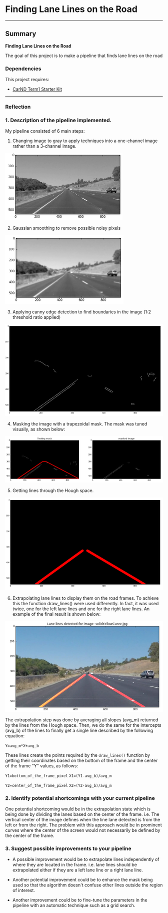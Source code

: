 # **Finding Lane Lines on the Road** 

---
## Summary
**Finding Lane Lines on the Road**

The goal of this project is to make a pipeline that finds lane lines on the road

### Dependencies
This project requires:

* [CarND Term1 Starter Kit](https://github.com/udacity/CarND-Term1-Starter-Kit)

[//]: # (Image References)

[image1]: ./examples/init_image.PNG "Grayscale"
[image2]: ./examples/gauss_image.PNG "Gauss_smooth"
[image3]: ./examples/canny_detector.PNG "canny_detector"
[image4]: ./examples/trapezoildal_mask.PNG "trapezoidal_mask"
[image5]: ./examples/hough_lines_extrapolated.PNG "hough_lines"
[image6]: ./examples/final_image.PNG "extrapolated_lines"

---

### Reflection

### 1. Description of the pipeline implemented.

My pipeline consisted of 6 main steps:

1. Changing image to gray to apply techniques into a one-channel image rather than a 3-channel image.

![alt text][image1]

2. Gaussian smoothing to remove possible noisy pixels

![alt text][image2]

3. Applying canny edge detection to find boundaries in the image (1:2 threshold ratio applied)

![alt text][image3]

4. Masking the image with a trapezoidal mask. The mask was tuned visually, as shown below:

![alt text][image4]

5. Getting lines through the Hough space.

![alt text][image5]

6. Extrapolating lane lines to display them on the road frames. To achieve this the function draw_lines() were used differently. In fact, it was used twice, one for the left lane lines and one for the right lane lines. An example of the final result is shown below:

![alt text][image6]

The extrapolation step was done by averaging all slopes (avg_m) returned by the lines from the Hough space. Then, we do the same for the intercepts (avg_b) of the lines to finally get a single line described by the following equation:

  ```Y=avg_m*X+avg_b``` 
  
These lines create the points required by the ```draw_lines()``` function by getting their coordinates based on the bottom of the frame and the center of the frame "Y" values, as follows:

  ```Y1=bottom_of_the_frame_pixel```
  ```X1=(Y1-avg_b)/avg_m```
  
  ```Y2=center_of_the_frame_pixel```
  ```X2=(Y2-avg_b)/avg_m```

### 2. Identify potential shortcomings with your current pipeline


One potential shortcoming would be in the extrapolation state which is being done by dividing the lanes based on the center of the frame. i.e. The vertical center of the image defines when the line lane detected is from the left or from the right. The problem with this approach would be in prominent curves where the center of the screen would not necessarily be defined by the center of the frame.


### 3. Suggest possible improvements to your pipeline

* A possible improvement would be to extrapolate lines independently of where they are located in the frame. i.e. lane lines should be extrapolated either if they are a left lane line or a right lane line.                             

* Another potential improvement could be to enhance the mask being used so that the algorithm doesn't confuse other lines outside the region of interest.

* Another improvement could be to fine-tune the parameters in the pipeline with an automatic technique such as a grid search.
